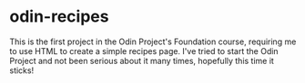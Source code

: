 # odin-recipes
This is the first project in the Odin Project's Foundation course, requiring me to use HTML to create a simple recipes page. I've tried to start the Odin Project and not been serious about it many times, hopefully this time it sticks!